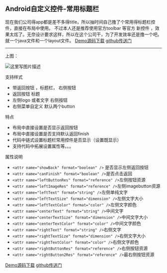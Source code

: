 ## Android自定义控件-常用标题栏 ##

现在我们公司得app都是差不多得title，所以抽时间自己撸了个常用得标题栏控件，直接在布局中使用。 不过本人还是推荐使用官方toolbar 等官方 新控件 ，效果太炫了。无奈设计要求这样，所以在这个公司干，为了开发效率还是撸一个吧。
就一个java文件和一个layout文件。
[Demo源码下载](http://download.csdn.net/detail/wushge11/9715613)
[github传送门](https://github.com/wushge11/MyApptitle)

----------
上图：

 ![这里写图片描述](http://img.blog.csdn.net/20161219171330127?watermark/2/text/aHR0cDovL2Jsb2cuY3Nkbi5uZXQvd3VzaGdlMTE=/font/5a6L5L2T/fontsize/400/fill/I0JBQkFCMA==/dissolve/70/gravity/SouthEast)

支持样式

 - 带返回按钮 ，标题栏， 右侧按钮
 - 返回按钮 标题
 - 左侧logo 或者文字 右侧按钮
 - 右侧菜单自定义 默认两个button

特点

 - 布局中直接设置是否显示返回按钮
 - 布局中直接设置是否支持默认返回finish
 - 代码中链式设置标题栏常用控件是否显示（设置既显示）
 - 支持代码中拓展设置属性等。。。

 


属性说明

 - `<attr name="showBack" format="boolean" />` 是否显示左侧返回按钮
 - `<attr name="canFinish" format="boolean" />`是否点击返回
 - `<attr name="leftButtonRes" format="reference" />`左侧按钮资源
 - `<attr name="leftImageRes" format="reference" />`左侧imagebutton资源
 - `<attr name="leftText" format="string" />`左侧单纯文字
 - `<attr name="leftTextSize" format="dimension" />`左侧文字大小
 - `<attr name="leftTextColor" format="color" />`左侧文字颜色
 - `<attr name="centerText" format="string" />`中间文字
 - `<attr name="centerTextSize" format="dimension" />`中间文字大小
 - `<attr name="centerTextColor" format="color" />`中间文字颜色
 - `<attr name="rightText" format="string" />`右侧文字
 - `<attr name="rightTextSize" format="dimension" />`右侧文字大小
 - `<attr name="rightTextColor" format="color" />`右侧文字颜色
 - `<attr name="rightButtonRes" format="reference" />`右侧按钮资源
 - `<attr name="rightButton2Res" format="reference" />`最右侧按钮资源
 
[Demo源码下载](http://download.csdn.net/detail/wushge11/9715613)
[github传送门](https://github.com/wushge11/MyApptitle)
